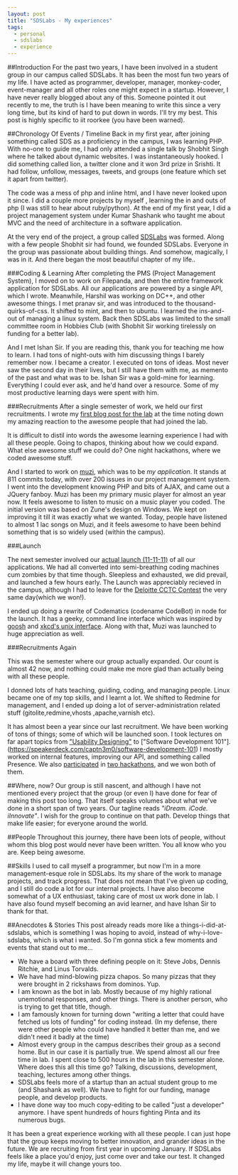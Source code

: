 ```yaml
---
layout: post
title: "SDSLabs - My experiences"
tags: 
  - personal
  - sdslabs
  - experience
---
```


##Introduction
For the past two years, I have been involved in a student group in our campus called SDSLabs.
It has been the most fun two years of my life. I have acted as programmer, developer, manager,
monkey-coder, event-manager and all other roles one might expect in a startup. However, I have
never really blogged about any of this. Someone pointed it out recently to me, the truth is I
have been meaning to write this since a very long time, but its kind of hard to put down in 
words. I'll try my best. This post is highly specific to iit roorkee (you have been warned).

##Chronology Of Events / Timeline
Back in my first year, after joining something called SDS as a proficiency in the campus, I was learning PHP.
 With no-one to guide me, I had only attended a single talk by Shobhit Singh where he talked about dynamic 
 websites. I was instantaneously hooked. I did something called lion, a twitter clone and it won 3rd prize 
 in Srishti. It had follow, unfollow, messages, tweets, and groups (one feature which set it apart from twitter).

The code was a mess of php and inline html, and I have never looked upon it since. I did a couple more projects by myself
, learning the in and outs of php (I was still to hear about ruby/python). At the end of my first year, I did a project
 management system under Kumar Shashank who taught me about MVC and the need of architecture in a software application. 

At the very end of the project, a group called [SDSLabs](http://sdslabs.co/) was formed. Along with a few people 
Shobhit sir had found, we founded SDSLabs. Everyone in the group was passionate about building things.
And somehow, magically, I was in it. And there began the most beautiful chapter of my life.. 

###Coding & Learning
After completing the PMS (Project Management System), I moved on to work on Filepanda, and then the entire framework 
application for SDSLabs. All our applications are powered by a single API, which I wrote. Meanwhile, Harshil was working
 on DC++, and other awesome things. I met pranav sir, and was introduced to the thousand-quirks-of-css. It shifted to mint, and
then to ubuntu. I learned the ins-and-out of managing a linux system. Back then SDSLabs was limited to the small committee
room in Hobbies Club (with Shobhit Sir working tirelessly on funding for a better lab).

And I met Ishan Sir. If you are reading this, thank you for teaching me how to learn. I had tons of night-outs with him 
discussing things I barely remember now. I became a creator. I executed on tons of ideas. Most never saw the second day in 
their lives, but I still have them with me, as memento of the past and what was to be. Ishan Sir was a gold-mine for learning. 
Everything I could ever ask, and he'd hand over a resource. Some of my most productive learning days were spent with him.

###Recruitments
After a single semester of work, we held our first recruitments. I wrote my
 [first blog post for the lab](http://blog.sdslabs.co/2011/09/recruitment-experience/) at the time noting 
down my amazing reaction to the awesome people that had joined the lab.

It is difficult to distil into words the awesome learning experience I had with all these people. Going to chapos, thinking 
about how we could expand. What else awesome stuff we could do? One night hackathons, where we coded awesome stuff.

And I started to work on [muzi](https://sdslabs.co.in/muzi/), which was to be _my application_. It stands at 811 commits today, with over
200 issues in our project management system.
 I went into the development knowing PHP and bits of AJAX, and came out a JQuery fanboy. Muzi has been my primary music player
  for almost an year now. It feels awesome to listen to music on a music player you coded. The initial version was
  based on Zune's design on Windows. We kept on improving it till it was exactly what we wanted. Today, people have listened to
  almost 1 lac songs on Muzi, and it feels awesome to have been behind something that is so widely used (within the campus).

###Launch

The next semester involved our [actual launch (11-11-11)](http://blog.sdslabs.co/2011/11/launch-and-beyond) of all our applications. 
We had all converted into semi-breathing coding machines cum zombies by that time though. Sleepless and exhausted, we did prevail, 
and launched a few hours early. The Launch was appreciably recieved in the campus, although I had to leave for the
 [Deloitte CCTC Contest](http://captnemo.in/blog/2011/11/20/cctc-blog/) the very same day(which we won!).

I ended up doing a rewrite of Codematics (codename CodeBot) in node for the launch. It has a geeky, command line interface
which was inspired by [goosh](http://goosh.org/) and [xkcd's unix interface](http://unix.xkcd.com). Along with that, Muzi was
launched to huge appreciation as well.

###Recruitments Again

This was the semester where our group actually expanded. Our count is almost 42 now, and nothing could
 make me more glad than actually being with all these people. 

I donned lots of hats teaching, guiding, coding, and managing people. Linux became one of my top skills, and I learnt a lot.
We shifted to Redmine for management, and I ended up doing a lot of server-administration related stuff (gitolite,redmine,vhosts
,apache,varnish etc).

It has almost been a year since our last recruitment. We have been working of tons of things; some of which 
will be launched soon. I took lectures on far apart topics from 
["Usability Designing"](https://speakerdeck.com/captn3m0/ux-and-usability-designing) to
 ["Software Development 101"].(https://speakerdeck.com/captn3m0/software-development-101) I mostly
worked on internal features, improving our API, and something called Presence. We also 
[participated](http://captnemo.in/blog/2012/05/23/phonegap-blog-post/) in 
[two hackathons](http://blog.sdslabs.co/2012/09/hacku),
and we won both of them.

##Where, now?
Our group is still nascent, and although I have not mentioned every project that the group (or even I) have
 done for fear of making this post too long. That itself speaks volumes about what we've done in a short 
 span of two years. Our tagline reads _"iDream. iCode. iInnovate"_. I wish for the group to continue on that
  path. Develop things that make life easier; for everyone around the world. 

##People
Throughout this journey, there have been lots of people, without whom this blog post would never have been written.
 You all know who you are. Keep being awesome. 

##Skills
I used to call myself a programmer, but now I'm in a more management-esque role in SDSLabs. Its my share of the work to manage projects,
and track progress. That does not mean that I've given up coding, and I still do code a lot for our internal projects. I have also become
somewhat of a UX enthusiast, taking care of most ux work done in lab. I have also found myself becoming an avid learner, and have Ishan
Sir to thank for that. 

##Anecdotes & Stories
This post already reads more like a things-i-did-at-sdslabs, which is something I was hoping to avoid, instead of why-i-love-sdslabs, which is what i wanted. So I'm gonna stick a few moments and events that stand out to me...

- We have a board with three defining people on it: Steve Jobs, Dennis Ritchie, and Linus Torvalds. 
- We have had mind-blowing pizza chapos. So many pizzas that they were brought in 2 rickshaws from dominos. Yup.
- I am known as the bot in lab. Mostly because of my highly rational unemotional responses, and other things. There is another person, who is trying to get that title, though.
- I am famously known for turning down "writing a letter that could have fetched us lots of funding" for coding instead. (In my defense, there were other people who could have handled it better than me, and we didn't need it badly at the time)
- Almost every group in the campus describes their group as a second home. But in our case it is partially true. We spend almost all our free time in lab. I spent close to 500 hours in the lab in this semester alone. Where does this all this time go? Talking, discussions, development, teaching, lectures among other things.
- SDSLabs feels more of a startup than an actual student group to me (and Shashank as well). We have to fight for our funding, manage people, and develop products.
- I have done way too much copy-editing to be called "just a developer" anymore. I have spent hundreds of hours fighting Pinta and its numerous bugs.

It has been a great experience working with all these people. I can just hope that the group keeps moving to better
innovation, and grander ideas in the future. We are recruiting from first year in upcoming January. If SDSLabs feels like a place you'd
enjoy, just come over and take our test. It changed my life, maybe it will change yours too.
